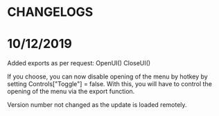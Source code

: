 # CHANGELOGS

# 10/12/2019

Added exports as per request:
 OpenUI()
 CloseUI()

If you choose, you can now disable opening of the menu by hotkey by setting Controls["Toggle"] = false.
With this, you will have to control the opening of the menu via the export function.

Version number not changed as the update is loaded remotely.